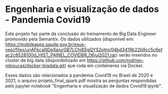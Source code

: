 # Engenharia e visualização de dados - Pandemia Covid19

Este projeto faz parte da conclusão do treinamento de Big Data Engineer promovido pela Semantix. Os dados utilizados (disponível em: https://mobileapps.saude.gov.br/esus-vepi/files/unAFkcaNDeXajurGB7LChj8SgQYS2ptm/04bd3419b22b9cc5c6efac2c6528100d_HIST_PAINEL_COVIDBR_06jul2021.rar) serão inseridos no cluster de big data (disponibilizado em https://github.com/rodrigo-reboucas/docker-bigdata.git) que roda em conteineres via Docker.

Esses dados são relacionados à pandemia Covid19 no Brasil de 2020 e 2021, o arquivo projeto_final_spark.pdf mostra as perguntas respondidas pelo jupyter notebook "Engenharia e visualização de dados Covid19.ipynb".

